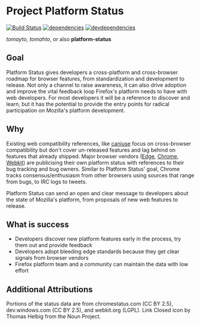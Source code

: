 # Project Platform Status

[![Build Status](https://api.travis-ci.org/mozilla/platform-status.svg?branch=master)](https://travis-ci.org/mozilla/platform-status)
[![dependencies](https://img.shields.io/david/mozilla/platform-status.svg)](https://david-dm.org/mozilla/platform-status)
[![devdependencies](https://img.shields.io/david/dev/mozilla/platform-status.svg)](https://david-dm.org/mozilla/platform-status#info=devDependencies)

*tomayto, tomahto*, or also **platform-status**

## Goal

Platform Status gives developers a cross-platform and cross-browser roadmap for browser features, from standardization and development to release. Not only a channel to raise awareness, it can also drive adoption and improve the vital feedback loop Firefox's platform needs to have with web developers. For most developers it will be a reference to discover and learn, but it has the potential to provide the entry points for radical participation on Mozilla's platform development.

## Why

Existing web compatibility references, like [caniuse](http://caniuse.com/) focus on cross-browser compatibility but don't cover un-released features and lag behind on features that already shipped. Major browser vendors ([Edge](https://dev.windows.com/en-us/microsoft-edge/platform/status/), [Chrome](https://www.chromestatus.com/features), [Webkit](https://www.webkit.org/status.html)) are publicising their own platform status with references to their bug tracking and bug owners. Similar to Platform Status' goal, Chrome tracks consensus/enthusiasm from other browsers using sources that range from bugs, to IRC logs to tweets.

Platform Status can send an open and clear message to developers about the state of Mozilla's platform, from proposals of new web features to release.

## What is success

- Developers discover new platform features early in the process, try them out and provide feedback
- Developers adopt bleeding edge standards because they get clear signals from browser vendors
- Firefox platform team and a community can maintain the data with low effort

## Additional Attributions

Portions of the status data are from chromestatus.com (CC BY 2.5), dev.windows.com (CC BY 2.5), and webkit.org (LGPL).
Link Closed icon by Thomas Helbig from the Noun Project.
